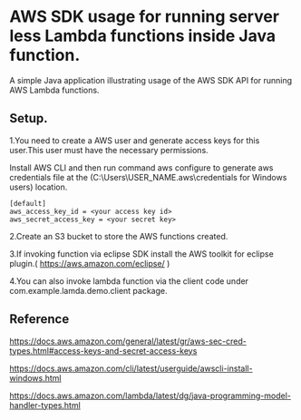 # AWS SDK usage for running server less Lambda functions inside Java function.

A simple Java application illustrating usage of the AWS SDK API for running AWS Lambda functions.

## Setup.

1.You need to create a AWS user and generate access keys for this user.This user must have
  the necessary permissions. 

Install AWS CLI and then run command aws configure to generate aws credentials file at the
(C:\Users\USER_NAME\.aws\credentials for Windows users)  location.

    [default]
    aws_access_key_id = <your access key id>
    aws_secret_access_key = <your secret key>
    
2.Create an S3 bucket to store the AWS functions created.

3.If invoking function via eclipse SDK install the AWS toolkit for eclipse plugin.( https://aws.amazon.com/eclipse/ )  

4.You can also invoke lambda function via the client code under com.example.lamda.demo.client package.    


## Reference

https://docs.aws.amazon.com/general/latest/gr/aws-sec-cred-types.html#access-keys-and-secret-access-keys

https://docs.aws.amazon.com/cli/latest/userguide/awscli-install-windows.html

https://docs.aws.amazon.com/lambda/latest/dg/java-programming-model-handler-types.html






